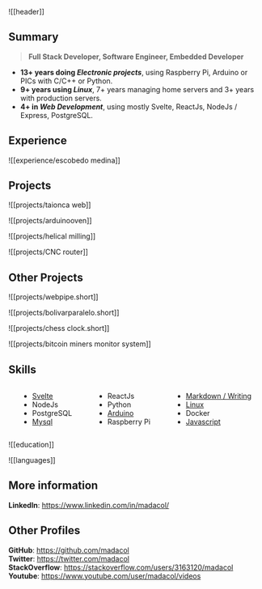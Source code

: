 ![[header]]

## Summary

> **Full Stack Developer, Software Engineer, Embedded Developer**

- **13+ years doing *Electronic projects***, using Raspberry Pi, Arduino or PICs with C/C++ or Python.
- **9+ years using *Linux***, 7+ years managing home servers and 3+ years with production servers.
- **4+ in *Web Development***, using mostly Svelte, ReactJs, NodeJs / Express, PostgreSQL.

## Experience

![[experience/escobedo medina]]

## Projects

![[projects/taionca web]]

![[projects/arduinooven]]

![[projects/helical milling]]

![[projects/CNC router]]

## Other Projects

![[projects/webpipe.short]]

![[projects/bolivarparalelo.short]]

![[projects/chess clock.short]]

![[projects/bitcoin miners monitor system]]

## Skills

<div class="columnList" style="display: flex; justify-content: space-around">
<div style="display: flex; flex-direction: column">

- [Svelte](https://github.com/madacol/bolivarparalelo)
- NodeJs
- PostgreSQL
- [Mysql](https://stackoverflow.com/search?q=user:3163120+[mysql])

</div>
<div style="display: flex; flex-direction: column">

- ReactJs
- Python
- [Arduino](https://github.com/madacol/ArduinoOven)
- Raspberry Pi

</div>
<div style="display: flex; flex-direction: column">

- [Markdown / Writing](https://github.com/madacol/knowledge)
- [Linux](https://stackoverflow.com/search?q=user:3163120+[linux])
- Docker
- [Javascript](https://stackoverflow.com/search?q=user:3163120+[javascript])

</div>
</div>

![[education]]

![[languages]]

## More information

**LinkedIn**: <https://www.linkedin.com/in/madacol/>

## Other Profiles

**GitHub**: <https://github.com/madacol>\
**Twitter**: <https://twitter.com/madacol>\
**StackOverflow**: <https://stackoverflow.com/users/3163120/madacol>\
**Youtube**: <https://www.youtube.com/user/madacol/videos>
